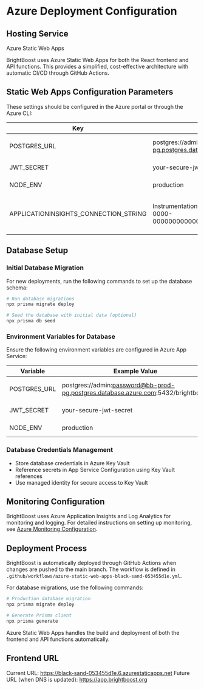 # Azure Deployment Configuration

## Hosting Service
Azure Static Web Apps

BrightBoost uses Azure Static Web Apps for both the React frontend and API functions. This provides a simplified, cost-effective architecture with automatic CI/CD through GitHub Actions.

## Static Web Apps Configuration Parameters
These settings should be configured in the Azure portal or through the Azure CLI:

| Key | Example Value | Purpose |
|-----|--------------|---------|
| POSTGRES_URL | postgres://admin:pw@brightboost-pg.postgres.database.azure.com:5432/brightboost | Required for database connection |
| JWT_SECRET | your-secure-jwt-secret | JWT token signing |
| NODE_ENV | production | Environment configuration |
| APPLICATIONINSIGHTS_CONNECTION_STRING | InstrumentationKey=00000000-0000-0000-0000-000000000000;IngestionEndpoint=https://... | Connects application to Application Insights |

## Database Setup

### Initial Database Migration

For new deployments, run the following commands to set up the database schema:

```bash
# Run database migrations
npx prisma migrate deploy

# Seed the database with initial data (optional)
npx prisma db seed
```

### Environment Variables for Database

Ensure the following environment variables are configured in Azure App Service:

| Variable | Example Value | Purpose |
|----------|---------------|---------|
| POSTGRES_URL | postgres://admin:password@bb-prod-pg.postgres.database.azure.com:5432/brightboost | Production database connection |
| JWT_SECRET | your-secure-jwt-secret | JWT token signing |
| NODE_ENV | production | Application environment |

### Database Credentials Management

- Store database credentials in Azure Key Vault
- Reference secrets in App Service Configuration using Key Vault references
- Use managed identity for secure access to Key Vault

## Monitoring Configuration
BrightBoost uses Azure Application Insights and Log Analytics for monitoring and logging. For detailed instructions on setting up monitoring, see [Azure Monitoring Configuration](./docs/azure/monitoring.md).

## Deployment Process

BrightBoost is automatically deployed through GitHub Actions when changes are pushed to the main branch. The workflow is defined in `.github/workflows/azure-static-web-apps-black-sand-053455d1e.yml`.

For database migrations, use the following commands:

```bash
# Production database migration
npx prisma migrate deploy

# Generate Prisma client
npx prisma generate
```

Azure Static Web Apps handles the build and deployment of both the frontend and API functions automatically.

## Frontend URL
Current URL: https://black-sand-053455d1e.6.azurestaticapps.net
Future URL (when DNS is updated): https://app.brightboost.org
